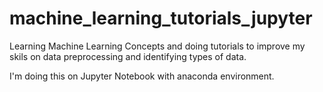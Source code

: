 # machine_learning_tutorials_jupyter

Learning Machine Learning Concepts and doing tutorials to improve my skils on data preprocessing and identifying types of data.

I'm doing this on Jupyter Notebook with anaconda environment.
